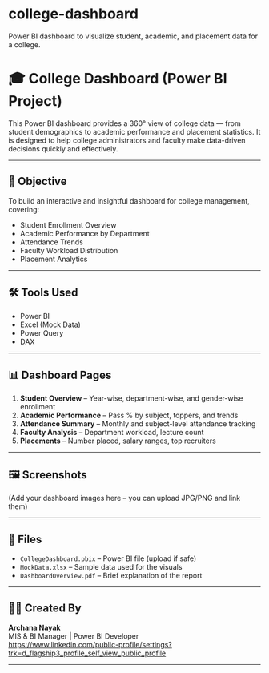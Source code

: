 # college-dashboard
Power BI dashboard to visualize student, academic, and placement data for a college.
# 🎓 College Dashboard (Power BI Project)

This Power BI dashboard provides a 360° view of college data — from student demographics to academic performance and placement statistics. It is designed to help college administrators and faculty make data-driven decisions quickly and effectively.

---

## 🧭 Objective

To build an interactive and insightful dashboard for college management, covering:
- Student Enrollment Overview
- Academic Performance by Department
- Attendance Trends
- Faculty Workload Distribution
- Placement Analytics

---

## 🛠️ Tools Used

- Power BI
- Excel (Mock Data)
- Power Query
- DAX

---

## 📊 Dashboard Pages

1. **Student Overview** – Year-wise, department-wise, and gender-wise enrollment
2. **Academic Performance** – Pass % by subject, toppers, and trends
3. **Attendance Summary** – Monthly and subject-level attendance tracking
4. **Faculty Analysis** – Department workload, lecture count
5. **Placements** – Number placed, salary ranges, top recruiters

---

## 🖼️ Screenshots

(Add your dashboard images here – you can upload JPG/PNG and link them)

---

## 📁 Files

- `CollegeDashboard.pbix` – Power BI file (upload if safe)
- `MockData.xlsx` – Sample data used for the visuals
- `DashboardOverview.pdf` – Brief explanation of the report

---

## 🙋‍♀️ Created By

**Archana Nayak**  
MIS & BI Manager | Power BI Developer  
https://www.linkedin.com/public-profile/settings?trk=d_flagship3_profile_self_view_public_profile

---

